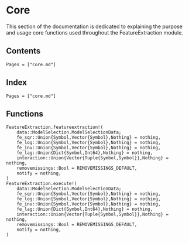 # Core

This section of the documentation is dedicated to explaining the purpose and usage core functions used throughout the FeatureExtraction module.

## Contents

```@contents
Pages = ["core.md"]
```

## Index

```@index
Pages = ["core.md"]
```

## Functions

```@docs
FeatureExtraction.featureextraction!(
    data::ModelSelection.ModelSelectionData;
    fe_sqr::Union{Symbol,Vector{Symbol},Nothing} = nothing,
    fe_log::Union{Symbol,Vector{Symbol},Nothing} = nothing,
    fe_inv::Union{Symbol,Vector{Symbol},Nothing} = nothing,
    fe_lag::Union{Dict{Symbol,Int64},Nothing} = nothing,
    interaction::Union{Vector{Tuple{Symbol,Symbol}},Nothing} = nothing,
    removemissings::Bool = REMOVEMISSINGS_DEFAULT,
    notify = nothing,
)
FeatureExtraction.execute!(
    data::ModelSelection.ModelSelectionData;
    fe_sqr::Union{Symbol,Vector{Symbol},Nothing} = nothing,
    fe_log::Union{Symbol,Vector{Symbol},Nothing} = nothing,
    fe_inv::Union{Symbol,Vector{Symbol},Nothing} = nothing,
    fe_lag::Union{Dict{Symbol,Int64},Nothing} = nothing,
    interaction::Union{Vector{Tuple{Symbol,Symbol}},Nothing} = nothing,
    removemissings::Bool = REMOVEMISSINGS_DEFAULT,
    notify = nothing,
)
```
